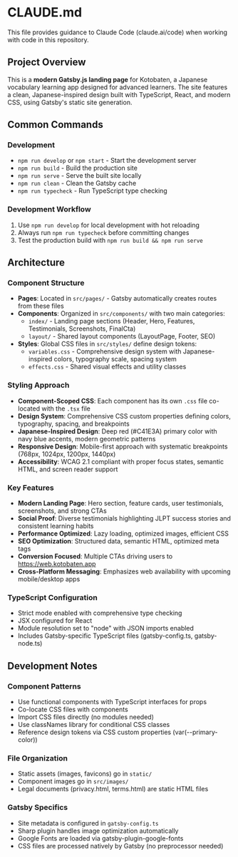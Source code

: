 # CLAUDE.md

This file provides guidance to Claude Code (claude.ai/code) when working with code in this repository.

## Project Overview

This is a **modern Gatsby.js landing page** for Kotobaten, a Japanese vocabulary learning app designed for advanced learners. The site features a clean, Japanese-inspired design built with TypeScript, React, and modern CSS, using Gatsby's static site generation.

## Common Commands

### Development
- `npm run develop` or `npm start` - Start the development server
- `npm run build` - Build the production site
- `npm run serve` - Serve the built site locally
- `npm run clean` - Clean the Gatsby cache
- `npm run typecheck` - Run TypeScript type checking

### Development Workflow
1. Use `npm run develop` for local development with hot reloading
2. Always run `npm run typecheck` before committing changes
3. Test the production build with `npm run build && npm run serve`

## Architecture

### Component Structure
- **Pages**: Located in `src/pages/` - Gatsby automatically creates routes from these files
- **Components**: Organized in `src/components/` with two main categories:
  - `index/` - Landing page sections (Header, Hero, Features, Testimonials, Screenshots, FinalCta)
  - `layout/` - Shared layout components (LayoutPage, Footer, SEO)
- **Styles**: Global CSS files in `src/styles/` define design tokens:
  - `variables.css` - Comprehensive design system with Japanese-inspired colors, typography scale, spacing system
  - `effects.css` - Shared visual effects and utility classes

### Styling Approach
- **Component-Scoped CSS**: Each component has its own `.css` file co-located with the `.tsx` file
- **Design System**: Comprehensive CSS custom properties defining colors, typography, spacing, and breakpoints
- **Japanese-Inspired Design**: Deep red (#C41E3A) primary color with navy blue accents, modern geometric patterns
- **Responsive Design**: Mobile-first approach with systematic breakpoints (768px, 1024px, 1200px, 1440px)
- **Accessibility**: WCAG 2.1 compliant with proper focus states, semantic HTML, and screen reader support

### Key Features
- **Modern Landing Page**: Hero section, feature cards, user testimonials, screenshots, and strong CTAs
- **Social Proof**: Diverse testimonials highlighting JLPT success stories and consistent learning habits
- **Performance Optimized**: Lazy loading, optimized images, efficient CSS
- **SEO Optimization**: Structured data, semantic HTML, optimized meta tags
- **Conversion Focused**: Multiple CTAs driving users to https://web.kotobaten.app
- **Cross-Platform Messaging**: Emphasizes web availability with upcoming mobile/desktop apps

### TypeScript Configuration
- Strict mode enabled with comprehensive type checking
- JSX configured for React
- Module resolution set to "node" with JSON imports enabled
- Includes Gatsby-specific TypeScript files (gatsby-config.ts, gatsby-node.ts)

## Development Notes

### Component Patterns
- Use functional components with TypeScript interfaces for props
- Co-locate CSS files with components
- Import CSS files directly (no modules needed)
- Use classNames library for conditional CSS classes
- Reference design tokens via CSS custom properties (var(--primary-color))

### File Organization
- Static assets (images, favicons) go in `static/`
- Component images go in `src/images/`
- Legal documents (privacy.html, terms.html) are static HTML files

### Gatsby Specifics
- Site metadata is configured in `gatsby-config.ts`
- Sharp plugin handles image optimization automatically
- Google Fonts are loaded via gatsby-plugin-google-fonts
- CSS files are processed natively by Gatsby (no preprocessor needed)